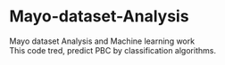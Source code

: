 # Mayo-dataset-Analysis
Mayo dataset Analysis and Machine learning work </br>
This code tred, predict PBC by classification algorithms.
